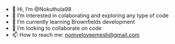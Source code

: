 - 👋 Hi, I’m @Nokuthula98
- 👀 I’m interested in colaborating and exploring any type of code
- 🌱 I’m currently learning Brownfields development
- 💞️ I’m looking to collaborate on code
- 📫 How to reach me: nomveloveemesh@gmail.com

<!---
Nokuthula98/Nokuthula98 is a ✨ special ✨ repository because its `README.md` (this file) appears on your GitHub profile.
You can click the Preview link to take a look at your changes.
--->
